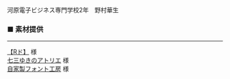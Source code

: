 河原電子ビジネス専門学校2年　野村華生

### ■ 素材提供
---
[【Rド】][1] 様    
[七三ゆきのアトリエ][2] 様  
[自家製フォント工房][3] 様

[1]:http://rpgdot3319.g1.xrea.com/muz/002.html "Rド"
[2]:https://nanamiyuki.com/ "七三ゆきのアトリエ"
[3]:http://jikasei.me/font/jf-dotfont/ "自家製フォント工房"